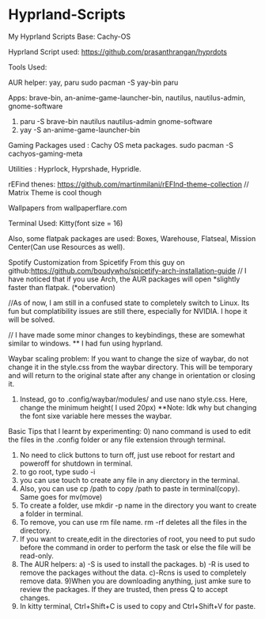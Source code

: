 # Hyprland-Scripts
My Hyprland Scripts
Base: Cachy-OS

Hyprland Script used: https://github.com/prasanthrangan/hyprdots

Tools Used:

AUR helper: yay, paru
sudo pacman -S yay-bin paru

Apps: brave-bin, an-anime-game-launcher-bin, nautilus, nautilus-admin, gnome-software
1) paru -S brave-bin nautilus nautilus-admin gnome-software 
2) yay -S an-anime-game-launcher-bin

Gaming Packages used : Cachy OS meta packages.
sudo pacman -S cachyos-gaming-meta

Utilities : Hyprlock, Hyprshade, Hypridle.

rEFind thenes: https://github.com/martinmilani/rEFInd-theme-collection
// Matrix Theme is cool though

Wallpapers from wallpaperflare.com

Terminal Used: Kitty(font size = 16)

Also, some flatpak packages are used:
Boxes, Warehouse, Flatseal, Mission Center(Can use Resources as well).

Spotify Customization from Spicetify
From this guy on github:https://github.com/boudywho/spicetify-arch-installation-guide 
// I have noticed that if you use Arch, the AUR packages will open *slightly faster than flatpak. (*obervation)

//As of now, I am still in a confused state to completely switch to Linux. Its fun but complatibility issues are still there, especially for NVIDIA. I hope it will be solved.

// I have made some minor changes to keybindings, these are somewhat similar to windows. 
** I had fun using hyprland. 

Waybar scaling problem: If you want to change the size of waybar, do not change it in the style.css from the waybar directory. This will be temporary and will return to the original state after any change in orientation or closing it.
1) Instead, go to .config/waybar/modules/ and use nano style.css. Here, change the minimum height( I used 20px)
    **Note: Idk why but changing the font sixe variable here messes the waybar. 


Basic Tips that I learnt by experimenting:
0) nano command is used to edit the files in the .config folder or any file extension through terminal.
1) No need to click buttons to turn off, just use reboot for restart and poweroff for shutdown in terminal.
2) to go root, type sudo -i
3) you can use touch to create any file in any dierctory in the terminal.
4) Also, you can use cp /path to copy /path to paste in terminal(copy). Same goes for mv(move)
5) To create a folder, use mkdir -p name in the directory you want to create a folder in terminal.
6) To remove, you can use rm file name. rm -rf deletes all the files in the directory.
7) If you want to create,edit in the directories of root, you need to put sudo before the command in order to perform the task or else the file will be read-only.
8) The AUR helpers:
a) -S is used to install the packages.
b) -R is used to remove the packages without the data.
c)-Rcns is used to completely remove data.
9)When you are downloading anything, just amke sure to review the packages. If they are trusted, then press Q to accept changes.
10) In kitty terminal, Ctrl+Shift+C is used to copy and Ctrl+Shift+V for paste.
